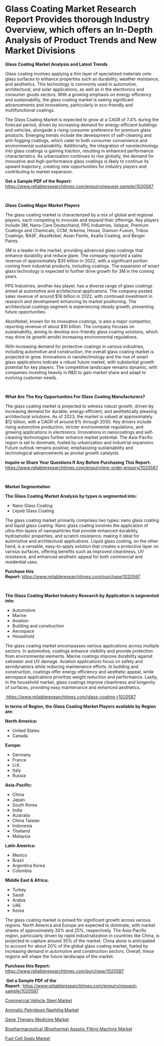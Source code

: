 <p><h1>Glass Coating Market Research Report Provides thorough Industry Overview, which offers an In-Depth Analysis of Product Trends and New Market Divisions</h1></p><p><strong>Glass Coating Market Analysis and Latest Trends</strong></p>
<p><p>Glass coating involves applying a thin layer of specialized materials onto glass surfaces to enhance properties such as durability, weather resistance, and aesthetics. This technology is commonly used in automotive, architectural, and solar applications, as well as in the electronics and consumer goods sectors. With a growing emphasis on energy efficiency and sustainability, the glass coating market is seeing significant advancements and innovations, particularly in eco-friendly and multifunctional coatings.</p><p>The Glass Coating Market is expected to grow at a CAGR of 7.4% during the forecast period, driven by increasing demand for energy-efficient buildings and vehicles, alongside a rising consumer preference for premium glass products. Emerging trends include the development of self-cleaning and anti-fogging coatings, which cater to both consumer convenience and environmental sustainability. Additionally, the integration of nanotechnology into glass coatings is gaining traction, resulting in enhanced performance characteristics. As urbanization continues to rise globally, the demand for innovative and high-performance glass coatings is likely to continue its upward trajectory, creating new opportunities for industry players and contributing to market expansion.</p></p>
<p><strong>Get a Sample PDF of the Report:&nbsp;</strong> <a href="https://www.reliableresearchtimes.com/enquiry/request-sample/1020587?utm_campaign=1430&utm_medium=2&utm_source=Github&utm_content=ia&utm_term=11102024&utm_id=glass-coating">https://www.reliableresearchtimes.com/enquiry/request-sample/1020587</a></p>
<p>&nbsp;</p>
<p><strong>Glass Coating Major Market Players</strong></p>
<p><p>The glass coating market is characterized by a mix of global and regional players, each competing to innovate and expand their offerings. Key players include 3M, Nano-Care Deutschland, PPG Industries, Valspar, Premium Coatings and Chemicals, CCM, Arkema, Hesse, Diamon-Fusion, Tribos Coatings, BASF, AkzoNobel, Asian Paints, Axalta Coating, and Berger Paints.</p><p>3M is a leader in the market, providing advanced glass coatings that enhance durability and reduce glare. The company reported a sales revenue of approximately $35 billion in 2022, with a significant portion coming from industrial products, including coatings. The expansion of smart glass technology is expected to further drive growth for 3M in the coming years.</p><p>PPG Industries, another key player, has a diverse range of glass coatings aimed at automotive and architectural applications. The company posted sales revenue of around $16 billion in 2022, with continued investment in research and development enhancing its market positioning. The architectural coatings segment is experiencing steady growth, presenting future opportunities.</p><p>AkzoNobel, known for its innovative coatings, is also a major competitor, reporting revenue of about $10 billion. The company focuses on sustainability, aiming to develop eco-friendly glass coating solutions, which may drive its growth amidst increasing environmental regulations.</p><p>With increasing demand for protective coatings in various industries, including automotive and construction, the overall glass coating market is projected to grow. Innovations in nanotechnology and the rise of smart glass applications indicate a robust future market, with substantial growth potential for key players. The competitive landscape remains dynamic, with companies investing heavily in R&D to gain market share and adapt to evolving customer needs.</p></p>
<p>&nbsp;</p>
<p><strong>What Are The Key Opportunities For Glass Coating Manufacturers?</strong></p>
<p><p>The glass coating market is projected to witness robust growth, driven by increasing demand for durable, energy-efficient, and aesthetically pleasing architectural solutions. As of 2023, the market is valued at approximately $12 billion, with a CAGR of around 6% through 2030. Key drivers include rising automotive production, stricter environmental regulations, and growing applications in electronics. Innovations in nanocoatings and self-cleaning technologies further enhance market potential. The Asia-Pacific region is set to dominate, fueled by urbanization and industrial expansion. Future outlook remains positive, emphasizing sustainability and technological advancements as pivotal growth catalysts.</p></p>
<p><strong>Inquire or Share Your Questions If Any Before Purchasing This Report:</strong> <a href="https://www.reliableresearchtimes.com/enquiry/pre-order-enquiry/1020587?utm_campaign=1430&utm_medium=2&utm_source=Github&utm_content=ia&utm_term=11102024&utm_id=glass-coating">https://www.reliableresearchtimes.com/enquiry/pre-order-enquiry/1020587</a></p>
<p>&nbsp;</p>
<p><strong>Market Segmentation</strong></p>
<p><strong>The Glass Coating Market Analysis by types is segmented into:</strong></p>
<p><ul><li>Nano Glass Coating</li><li>Liquid Glass Coating</li></ul></p>
<p><p>The glass coating market primarily comprises two types: nano glass coating and liquid glass coating. Nano glass coating involves the application of ultra-thin layers of nanoparticles that provide enhanced durability, hydrophobic properties, and scratch resistance, making it ideal for automotive and architectural applications. Liquid glass coating, on the other hand, is a versatile, easy-to-apply solution that creates a protective layer on various surfaces, offering benefits such as improved cleanliness, UV resistance, and enhanced aesthetic appeal for both commercial and residential uses.</p></p>
<p><strong>Purchase this Report:&nbsp;</strong><a href="https://www.reliableresearchtimes.com/purchase/1020587?utm_campaign=1430&utm_medium=2&utm_source=Github&utm_content=ia&utm_term=11102024&utm_id=glass-coating">https://www.reliableresearchtimes.com/purchase/1020587</a></p>
<p>&nbsp;</p>
<p><strong>The Glass Coating Market Industry Research by Application is segmented into:</strong></p>
<p><ul><li>Automotive</li><li>Marine</li><li>Aviation</li><li>Building and construction</li><li>Aerospace</li><li>Household</li></ul></p>
<p><p>The glass coating market encompasses various applications across multiple sectors. In automotive, coatings enhance visibility and provide protection from environmental elements. Marine coatings improve durability against saltwater and UV damage. Aviation applications focus on safety and aerodynamics while reducing maintenance efforts. In building and construction, coatings offer energy efficiency and aesthetic appeal, while aerospace applications prioritize weight reduction and performance. Lastly, in the household market, glass coatings improve cleanliness and longevity of surfaces, providing easy maintenance and enhanced aesthetics.</p></p>
<p><a href="https://www.reliableresearchtimes.com/glass-coating-r1020587?utm_campaign=1430&utm_medium=2&utm_source=Github&utm_content=ia&utm_term=11102024&utm_id=glass-coating">&nbsp;https://www.reliableresearchtimes.com/glass-coating-r1020587</a></p>
<p><strong>In terms of Region, the Glass Coating Market Players available by Region are:</strong></p>
<p>
    <p> <strong> North America: </strong>
        <ul>
            <li>United States</li>
            <li>Canada</li>
        </ul>
        </p> 
    <p> <strong> Europe: </strong>
        <ul>
            <li>Germany</li>
            <li>France</li>
            <li>U.K.</li>
            <li>Italy</li>
            <li>Russia</li>
        </ul>
        </p> 
    <p> <strong> Asia-Pacific: </strong>
        <ul>
            <li>China</li>
            <li>Japan</li>
            <li>South Korea</li>
            <li>India</li>
            <li>Australia</li>
            <li>China Taiwan</li>
            <li>Indonesia</li>
            <li>Thailand</li>
            <li>Malaysia</li>
        </ul>
        </p> 
    <p> <strong> Latin America: </strong>
        <ul>
            <li>Mexico</li>
            <li>Brazil</li>
            <li>Argentina Korea</li>
            <li>Colombia</li>
        </ul>
        </p> 
    <p> <strong> Middle East & Africa: </strong>
        <ul>
            <li>Turkey</li>
            <li>Saudi</li>
            <li>Arabia</li>
            <li>UAE</li>
            <li>Korea</li>
        </ul>
    </p>
    </p>
<p><p>The glass coating market is poised for significant growth across various regions. North America and Europe are expected to dominate, with market shares of approximately 30% and 25%, respectively. The Asia-Pacific region, particularly driven by rapid industrialization in countries like China, is projected to capture around 35% of the market. China alone is anticipated to account for about 20% of the global glass coating market, fueled by increasing demand in automotive and construction sectors. Overall, these regions will shape the future landscape of the market.</p></p>
<p><strong>Purchase this Report: </strong><a href="https://www.reliableresearchtimes.com/purchase/1020587?utm_campaign=1430&utm_medium=2&utm_source=Github&utm_content=ia&utm_term=11102024&utm_id=glass-coating">https://www.reliableresearchtimes.com/purchase/1020587</a></p>
<p>&nbsp;<strong>Get a Sample PDF of the Report:&nbsp;&nbsp;</strong><a href="https://www.reliableresearchtimes.com/enquiry/request-sample/1020587?utm_campaign=1430&utm_medium=2&utm_source=Github&utm_content=ia&utm_term=11102024&utm_id=glass-coating">https://www.reliableresearchtimes.com/enquiry/request-sample/1020587</a></p>
<p><strong></strong></p>
<p><p><a href="https://www.linkedin.com/pulse/what-influencing-future-commercial-vehicle-steel-market-35mwe?utm_campaign=1430&utm_medium=2&utm_source=Github&utm_content=ia&utm_term=11102024&utm_id=glass-coating">Commercial Vehicle Steel Market</a></p><p><a href="https://www.linkedin.com/pulse/market-forecasting-change-global-aromatic-petroleum-naphtha-dynamics-dou5f?utm_campaign=1430&utm_medium=2&utm_source=Github&utm_content=ia&utm_term=11102024&utm_id=glass-coating">Aromatic Petroleum Naphtha Market</a></p><p><a href="https://www.linkedin.com/pulse/gene-therapy-medicine-market-size-growth-trends-statistics-ztzmf?utm_campaign=1430&utm_medium=2&utm_source=Github&utm_content=ia&utm_term=11102024&utm_id=glass-coating">Gene Therapy Medicine Market</a></p><p><a href="https://www.linkedin.com/pulse/biopharmaceutical-biopharma-aseptic-filling-machine-industry-ak97c?utm_campaign=1430&utm_medium=2&utm_source=Github&utm_content=ia&utm_term=11102024&utm_id=glass-coating">Biopharmaceutical (Biopharma) Aseptic Filling Machine Market</a></p><p><a href="https://www.linkedin.com/pulse/global-fuel-cell-seals-market-pulse-trends-growth-analysis-ceu8e?utm_campaign=1430&utm_medium=2&utm_source=Github&utm_content=ia&utm_term=11102024&utm_id=glass-coating">Fuel Cell Seals Market</a></p></p>